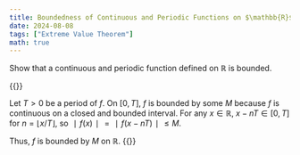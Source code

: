 ```yaml
---
title: Boundedness of Continuous and Periodic Functions on $\mathbb{R}$
date: 2024-08-08
tags: ["Extreme Value Theorem"]
math: true
---
```



Show that a continuous and periodic function defined on $\mathbb{R}$ is bounded.

{{<answer>}}

Let $T>0$ be a period of $f$. On $[0,T]$, $f$ is bounded by some $M$ because $f$ is continuous on a closed and bounded interval. For any $x\in \mathbb{R}$, $x−nT\in[0,T]$ for $n=\lfloor x/T\rfloor$, so $∣f(x)∣=∣f(x−nT)∣≤M$.

Thus, $f$ is bounded by $M$ on $\mathbb{R}$.
{{</answer>}}
